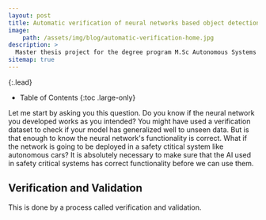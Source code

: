 ```yaml
---
layout: post
title: Automatic verification of neural networks based object detection module
image:
    path: /assets/img/blog/automatic-verification-home.jpg
description: >
  Master thesis project for the degree program M.Sc Autonomous Systems in colloboration with ThoughtWorks
sitemap: true
---
```

{:.lead}

- Table of Contents
{:toc .large-only}

Let me start by asking you this question. Do you know if the neural network you developed works as you intended? You might have used a verification dataset to check if your model has generalized well to unseen data. But is that enough to know the neural network's functionality is correct. What if the network is going to be deployed in a safety ctitical system like autonomous cars? It is absolutely necessary to make sure that the AI used in safety critical systems has correct functionality before we can use them.

## Verification and Validation

This is done by a process called verification and validation.